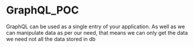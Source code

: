 # GraphQL_POC
GraphQL can be used as a single entry of your application. As well as we can manipulate data as per our need, that means we can only get the data we need not all the data stored in db
